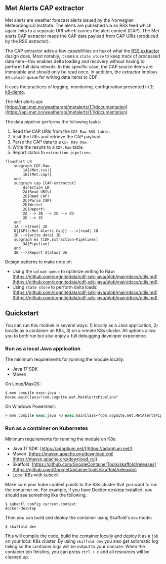 ## Met Alerts CAP extractor

Met alerts are weather forecast alerts issued by the Norwegian Meteorological Institute. The alerts are published via an RSS feed which again links to a separate URI which carries the alert content (CAP). The Met alerts CAP extractor reads the CAP data payload from CAP URIs (produced by the RSS extractor).

 The CAP extractor adds a few capabililties on top of what the [RSS extractor](../21-met-alerts-rss-extractor/) design does. Most notably, it uses a `state store` to keep track of processed data item--this enables delta loading and recovery without having to perform full data reloads. In this specific case, the CAP source items are immutable and should only be read once. In addition, the extractor imploys an `upload queue` for writing data items to CDF.
 
 It uses the practices of logging, monitoring, configuration presented in [1-k8-demo](../1-k8-demo/README.md).

 The Met alerts api: [https://api.met.no/weatherapi/metalerts/1.1/documentation](https://api.met.no/weatherapi/metalerts/1.1/documentation)

The data pipeline performs the following tasks:
1) Read the CAP URIs from the `CDF Raw RSS table`.
2) Visit the URIs and retrieve the CAP payload.
2) Parse the CAP data to a `CDF Raw Row`.
3) Write the results to a `CDF.Raw` table.
4) Report status to `extraction pipelines`.

```mermaid
flowchart LR
    subgraph CDF.Raw
        1A[(Met.rss)]
        1B[(Met.cap)]
    end
    subgraph cap [CAP-extractor]
        direction LR
        2A(Read URIs)
        2B(Read CAP)
        2C(Parse CAP)
        2D(Write)
        2E(Report)
        2A --> 2B --> 2C --> 2D
        2D --> 2E
    end
    1A -->|read| 2A
    D{{API::Met Alerts Cap}} --->|read| 2B
    2D -->|write data| 1B
    subgraph es [CDF.Extraction-Pipelines]
        3A[Pipeline]
    end
    2E -->|Report Status| 3A
```

Design patterns to make note of:
- Using the `upload queue` to optimize writing to Raw: [https://github.com/cognitedata/cdf-sdk-java/blob/main/docs/utils.md](https://github.com/cognitedata/cdf-sdk-java/blob/main/docs/utils.md).
- Using `state store` to perform delta loads: [https://github.com/cognitedata/cdf-sdk-java/blob/main/docs/utils.md](https://github.com/cognitedata/cdf-sdk-java/blob/main/docs/utils.md).

## Quickstart

You can run this module in several ways: 1) locally as a Java application, 2) locally as a container on K8s, 3) on a remote K8s cluster. All options allow you to both run but also enjoy a full debugging developer experience.

### Run as a local Java application

The minimum requirements for running the module locally:
- Java 17 SDK
- Maven

On Linux/MaxOS:
```console
$ mvn compile exec:java -Dexec.mainClass="com.cognite.met.MetAlertsPipeline"
```

On Windows Powershell:
```ps
> mvn compile exec:java -D exec.mainClass="com.cognite.met.MetAlertsPipeline"
```

### Run as a container on Kubernetes

Minimum requirements for running the module on K8s:
- Java 17 SDK: [https://adoptium.net/](https://adoptium.net/)
- Maven: [https://maven.apache.org/download.cgi](https://maven.apache.org/download.cgi)
- Skaffold: [https://github.com/GoogleContainerTools/skaffold/releases](https://github.com/GoogleContainerTools/skaffold/releases)
- Local K8s with kubectl

Make sure your kube context points to the K8s cluster that you want to run the container on. For example, if you
have Docker desktop installed, you should see something like the following:
```console
$ kubectl config current-context
docker-desktop
```

Then you can build and deploy the container using Skaffold's `dev` mode:
```console
$ skaffold dev
```
This will compile the code, build the container locally and deploy it as a `job` on your local K8s cluster. By using
`skaffold dev` you also get automatic log tailing so the container logs will be output to your console. When the
container job finishes, you can press `ctrl + c` and all resources will be cleaned up.